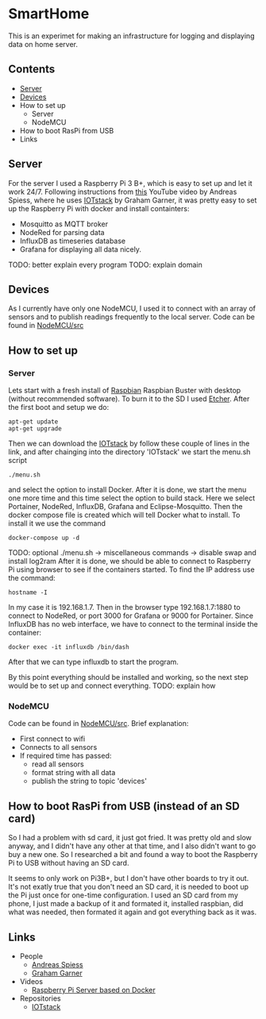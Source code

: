 # SmartHome
This is an experimet for making an infrastructure for logging and displaying data on home server.

## Contents
 - [Server](#server)
 - [Devices](#devices)
 - How to set up
   - Server
   - NodeMCU
 - How to boot RasPi from USB
 - Links


## Server
For the server I used a Raspberry Pi 3 B+, which is easy to set up and let it work 24/7. Following instructions from [this](https://www.youtube.com/watch?v=a6mjt8tWUws) YouTube video by Andreas Spiess, where he uses [IOTstack](https://github.com/gcgarner/IOTstack) by Graham Garner, it was pretty easy to set up the Raspberry Pi with docker and install containters:
- Mosquitto as MQTT broker
- NodeRed for parsing data
- InfluxDB as timeseries database
- Grafana for displaying all data nicely.

TODO: better explain every program
TODO: explain domain


## Devices
As I currently have only one NodeMCU, I used it to connect with an array of sensors and to publish readings frequently to the local server. Code can be found in [NodeMCU/src](NodeMCU/src)


## How to set up
### Server
Lets start with a fresh install of [Raspbian](https://www.raspberrypi.org/downloads/raspbian/) Raspbian Buster with desktop (without recommended software). To burn it to the SD I used [Etcher](https://www.balena.io/etcher/). After the first boot and setup we do:
```
apt-get update
apt-get upgrade
```
Then we can download the [IOTstack](https://github.com/gcgarner/IOTstack#download-the-project) by follow these couple of lines in the link, and after chainging into the directory 'IOTstack' we start the menu.sh script
```
./menu.sh
``` 
and select the option to install Docker. After it is done, we start the menu one more time and this time select the option to build stack. Here we select Portainer, NodeRed, InfluxDB, Grafana and Eclipse-Mosquitto. Then the docker compose file is created which will tell Docker what to install. To install it we use the command
```
docker-compose up -d
```
TODO: optional ./menu.sh -> miscellaneous commands -> disable swap and install log2ram
After it is done, we should be able to connect to Raspberry Pi using browser to see if the containers started. To find the IP address use the command:
```
hostname -I
```
In my case it is 192.168.1.7. Then in the browser type 192.168.1.7:1880 to connect to NodeRed, or port 3000 for Grafana or 9000 for Portainer. Since InfluxDB has no web interface, we have to connect to the terminal inside the container:
```
docker exec -it influxdb /bin/dash
```
After that we can type influxdb to start the program.

By this point everything should be installed and working, so the next step would be to set up and connect everything.
TODO: explain how


### NodeMCU
Code can be found in [NodeMCU/src](NodeMCU/src). Brief explanation:
- First connect to wifi
- Connects to all sensors
- If required time has passed:
	- read all sensors
	- format string with all data
	- publish the string to topic 'devices'
	
## How to boot RasPi from USB (instead of an SD card)
So I had a problem with sd card, it just got fried. It was pretty old and slow anyway, and I didn't have any other at that time, and I also didn't want to go buy a new one. So I researched a bit and found a way to boot the Raspberry Pi to USB without having an SD card.

It seems to only work on Pi3B+, but I don't have other boards to try it out. It's not exatly true that you don't need an SD card, it is needed to boot up the Pi just once for one-time configuration. I used an SD card from my phone, I just made a backup of it and formated it, installed raspbian, did what was needed, then formated it again and got everything back as it was.


## Links
- People
	- [Andreas Spiess](https://www.youtube.com/channel/UCu7_D0o48KbfhpEohoP7YSQ)
	- [Graham Garner](https://github.com/gcgarner)
- Videos
	- [Raspberry Pi Server based on Docker](https://www.youtube.com/watch?v=a6mjt8tWUws)
- Repositories
	- [IOTstack](https://github.com/gcgarner/IOTstack)
